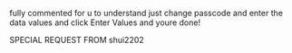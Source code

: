 fully commented for u to understand just change passcode and enter the data values and click Enter Values and youre done!

SPECIAL REQUEST FROM shui2202
